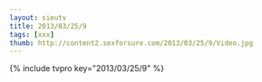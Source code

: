 ```yaml
--- 
layout: sieutv
title: 2013/03/25/9
tags: [xxx]
thumb: http://content2.sexforsure.com/2013/03/25/9/Video.jpg
---
```

{% include tvpro key="2013/03/25/9" %} 
